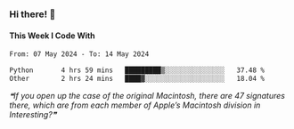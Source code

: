 ### Hi there! 👋

#### This Week I Code With
<!--START_SECTION:waka-->

```txt
From: 07 May 2024 - To: 14 May 2024

Python       4 hrs 59 mins   █████████▒░░░░░░░░░░░░░░░   37.48 %
Other        2 hrs 24 mins   ████▓░░░░░░░░░░░░░░░░░░░░   18.04 %
```

<!--END_SECTION:waka-->

<!--STARTS_HERE_QUOTE_README-->
<i>❝If you open up the case of the original Macintosh, there are 47 signatures there, which are from each member of Apple’s Macintosh division in Interesting?❞</i>
<!--ENDS_HERE_QUOTE_README-->
